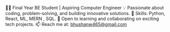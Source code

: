 👩‍💻 Final Year BE Student | Aspiring Computer Engineer
💡 Passionate about coding, problem-solving, and building innovative solutions.
🌟 Skills:  Python, React, ML, MERN , SQL.
🚀 Open to learning and collaborating on exciting tech projects.
📫 Reach me at: bhushanw465@gmail.com
<!---
Whosnameisbhushan/Whosnameisbhushan is a ✨ special ✨ repository because its `README.md` (this file) appears on your GitHub profile.
You can click the Preview link to take a look at your changes.
--->
